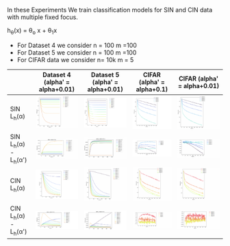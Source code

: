 In these Experiments We train classification models for SIN and CIN data with multiple fixed focus.

h<sub>&theta;</sub>(x) = &theta;<sub>o</sub> x + &theta;<sub>1</sub>x

- For Dataset 4 we consider n = 100 m =100
- For Dataset 5 we consider n = 100 m =100 
- For CIFAR data we consider n= 10k m = 5

|  | Dataset 4 (alpha' = alpha+0.01) | Dataset 5 (alpha' = alpha+0.01) | CIFAR (alpha' = alpha+0.1) | CIFAR (alpha' = alpha+0.01) |
| - | -----    | -------   | ---------------          | ------------ |
| SIN L<sub>h</sub>(&alpha;)   |    <img src= ./plots/SIN_dataset_4_train_loss.png width="300"> | <img src= ./plots/SIN_dataset_5_train_loss.png width="300"> | <img src= ./plots/SIN_cifar_loss_1.png width="300"> | <img src= ./plots/SIN_cifar_loss_2.png width="300"> |
| SIN L<sub>h</sub>(&alpha;) - L<sub>h</sub>(&alpha;')    |    <img src= ./plots/SIN_dataset_4_train-_loss_alpha.png width="300"> | <img src= ./plots/SIN_dataset_5_train-_loss_alpha.png width="300"> | <img src= ./plots/SIN_cifar_loss-loss_alpha_1.png width="300"> | <img src= ./plots/SIN_cifar_loss-loss_alpha_2.png width="300"> 
| CIN L<sub>h</sub>(&alpha;)    |    <img src= ./plots/CIN_dataset_4_train_loss.png width="300"> | <img src= ./plots/CIN_dataset_5_train_loss.png width="300"> | <img src= ./plots/CIN_cifar_loss_1.png width="300"> | <img src= ./plots/CIN_cifar_loss_2.png width="300"> |
| CIN L<sub>h</sub>(&alpha;) - L<sub>h</sub>(&alpha;')   |      <img src= ./plots/CIN_dataset_4_train-_loss_alpha.png width="300"> | <img src= ./plots/CIN_dataset_5_train-_loss_alpha.png width="300"> | <img src= ./plots/CIN_cifar_loss-loss_alpha_1.png width="300"> | <img src= ./plots/CIN_cifar_loss-loss_alpha_2.png width="300"> 
